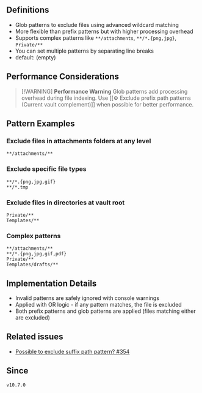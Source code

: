 ## Definitions

- Glob patterns to exclude files using advanced wildcard matching
- More flexible than prefix patterns but with higher processing overhead
- Supports complex patterns like `**/attachments`, `**/*.{png,jpg}`, `Private/**`
- You can set multiple patterns by separating line breaks
- default: (empty)

## Performance Considerations

> [!WARNING] **Performance Warning**
> Glob patterns add processing overhead during file indexing. Use [[⚙️ Exclude prefix path patterns (Current vault complement)]] when possible for better performance.

## Pattern Examples

### Exclude files in attachments folders at any level
```
**/attachments/**
```

### Exclude specific file types
```
**/*.{png,jpg,gif}
**/*.tmp
```

### Exclude files in directories at vault root
```
Private/**
Templates/**
```

### Complex patterns
```
**/attachments/**
**/*.{png,jpg,gif,pdf}
Private/**
Templates/drafts/**
```

## Implementation Details

- Invalid patterns are safely ignored with console warnings
- Applied with OR logic - if any pattern matches, the file is excluded
- Both prefix patterns and glob patterns are applied (files matching either are excluded)

## Related issues

- [Possible to exclude suffix path pattern? #354](https://github.com/tadashi-aikawa/obsidian-various-complements-plugin/issues/354)

## Since

`v10.7.0`
